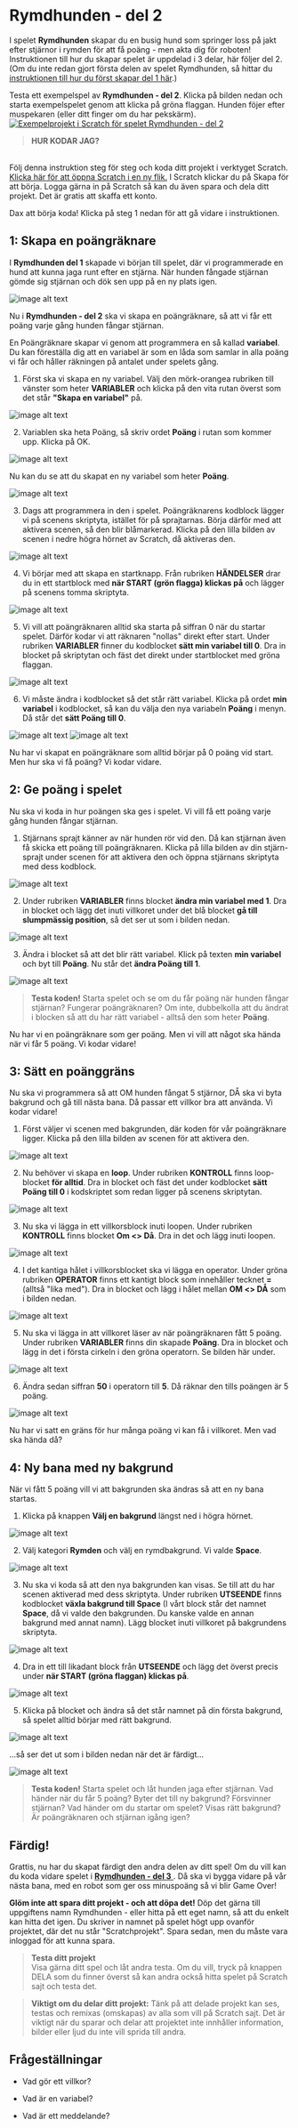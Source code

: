 # Rymdhunden - del 2
I spelet **Rymdhunden** skapar du en busig hund som springer loss på jakt efter stjärnor i rymden för att få poäng - men akta dig för roboten!
Instruktionen till hur du skapar spelet är uppdelad i 3 delar, här följer del 2. (Om du inte redan gjort första delen av spelet Rymdhunden, så hittar du <a href="https://www.kodboken.se/start/skapa-spel/uppgifter-i-scratch/rymdhunden-del-1?chpt=0" target="_blank"> instruktionen till hur du först skapar del 1 här</a>.)

Testa ett exempelspel av **Rymdhunden - del 2**. Klicka på bilden nedan och starta exempelspelet genom att klicka på gröna flaggan. Hunden föjer efter muspekaren (eller ditt finger om du har pekskärm). <a href="https://scratch.mit.edu/projects/643992517" target="_blank"> ![Exempelprojekt i Scratch för spelet Rymdhunden - del 2](Exempelspel_Rymdhunden_del2.png)</a>

> **HUR KODAR JAG?** 
</br>
Följ denna instruktion steg för steg och koda ditt projekt i verktyget Scratch. <a href="https://scratch.mit.edu" target="_blank"> Klicka här för att öppna Scratch i en ny flik.</a> I Scratch klickar du på Skapa för att börja. Logga gärna in på Scratch så kan du även spara och dela ditt projekt. Det är gratis att skaffa ett konto.
</br>

Dax att börja koda! Klicka på steg 1 nedan för att gå vidare i instruktionen.

## 1: Skapa en poängräknare

I **Rymdhunden del 1** skapade vi början till spelet, där vi programmerade en hund att kunna jaga runt efter en stjärna. När hunden fångade stjärnan gömde sig stjärnan och dök sen upp på en ny plats igen. 

  ![image alt text](BILD_Hunden_stjarnan_exempelprojekt.png)


Nu i **Rymdhunden - del 2** ska vi skapa en poängräknare, så att vi får ett poäng varje gång hunden fångar stjärnan.

En Poängräknare skapar vi genom att programmera en så kallad **variabel**. Du kan föreställa dig att en variabel är som en låda som samlar in alla poäng vi får och håller räkningen på antalet under spelets gång.

1. Först ska vi skapa en ny variabel. Välj den mörk-orangea rubriken till vänster som heter **VARIABLER** och klicka på den vita rutan överst som det står **"Skapa en variabel"** på. 

  ![image alt text](Poängräknare_Skapaenvariabel1.png)
  
2. Variablen ska heta Poäng, så skriv ordet **Poäng** i rutan som kommer upp. Klicka på OK.

  ![image alt text](Poängräknare_Skapaenvariabel2.png)

Nu kan du se att du skapat en ny variabel som heter **Poäng**.

  ![image alt text](Bild_NyVariabelSkapad.png)
  
3. Dags att programmera in den i spelet. Poängräknarens kodblock lägger vi på scenens skriptyta, istället för på sprajtarnas. Börja därför med att aktivera scenen, så den blir blåmarkerad. Klicka på den lilla bilden av scenen i nedre högra hörnet av Scratch, då aktiveras den.

  ![image alt text](aktivera_bakgrund_scen.png)
  
4. Vi börjar med att skapa en startknapp. Från rubriken **HÄNDELSER** drar du in ett startblock med **när START (grön flagga) klickas på** och lägger på scenens tomma skriptyta.

  ![image alt text](Poängräknare_KOD_Startblock1.png)
  
5. Vi vill att poängräknaren alltid ska starta på siffran 0 när du startar spelet. Därför kodar vi att räknaren "nollas" direkt efter start. Under rubriken **VARIABLER** finner du kodblocket **sätt min variabel till 0**. Dra in blocket på skriptytan och fäst det direkt under startblocket med gröna flaggan.

  ![image alt text](Poängräknare_KOD_Variabel2.png)
  
6. Vi måste ändra i kodblocket så det står rätt variabel. Klicka på ordet **min variabel** i kodblocket, så kan du välja den nya variabeln **Poäng** i menyn. Då står det **sätt Poäng till 0**.

  ![image alt text](Poängräknare_KOD_Variabel3.png)
  ![image alt text](Poängräknare_KOD_Variabel4.png)  
  
Nu har vi skapat en poängräknare som alltid börjar på 0 poäng vid start. Men hur ska vi få poäng? Vi kodar vidare.


## 2: Ge poäng i spelet

Nu ska vi koda in hur poängen ska ges i spelet. Vi vill få ett poäng varje gång hunden fångar stjärnan. 

1. Stjärnans sprajt känner av när hunden rör vid den. Då kan stjärnan även få skicka ett poäng till poängräknaren. Klicka på lilla bilden av din stjärn-sprajt under scenen för att aktivera den och öppna stjärnans skriptyta med dess kodblock. 

  ![image alt text](aktivera_star.png)  
  
2. Under rubriken **VARIABLER** finns blocket **ändra min variabel med 1**. Dra in blocket och lägg det inuti villkoret under det blå blocket **gå till slumpmässig position**, så det ser ut som i bilden nedan.

  ![image alt text](Poäng_KOD_Star_gePoäng1.png)  
  
3. Ändra i blocket så att det blir rätt variabel. Klick på texten **min variabel** och byt till **Poäng**. Nu står det **ändra Poäng till 1**.

  ![image alt text](Poäng_KOD_Star_gePoäng3.png)  

>**Testa koden!** Starta spelet och se om du får poäng när hunden fångar stjärnan? Fungerar poängräknaren? Om inte, dubbelkolla att du ändrat i blocken så att du har rätt variabel - alltså den som heter **Poäng**.

Nu har vi en poängräknare som ger poäng. Men vi vill att något ska hända när vi får 5 poäng. Vi kodar vidare!


## 3: Sätt en poänggräns

Nu ska vi programmera så att OM hunden fångat 5 stjärnor, DÅ ska vi byta bakgrund och gå till nästa bana. Då passar ett villkor bra att använda. Vi kodar vidare!

1. Först väljer vi scenen med bakgrunden, där koden för vår poängräknare ligger. Klicka på den lilla bilden av scenen för att aktivera den.

  ![image alt text](aktivera_bakgrund_scen.png)  
  
2. Nu behöver vi skapa en **loop**. Under rubriken **KONTROLL** finns loop-blocket **för alltid**. Dra in blocket och fäst det under kodblocket **sätt Poäng till 0** i kodskriptet som redan ligger på scenens skriptytan.

  ![image alt text](Poäng_Loop_0.png)  
  
3. Nu ska vi lägga in ett villkorsblock inuti loopen. Under rubriken **KONTROLL** finns blocket **Om <> Då**. Dra in det och lägg inuti loopen. 

  ![image alt text](Poäng_Villkor_1.png)  
  
4. I det kantiga hålet i villkorsblocket ska vi lägga en operator. Under gröna rubriken **OPERATOR** finns ett kantigt block som innehåller tecknet **=** (alltså "lika med").  Dra in blocket och lägg i hålet mellan **OM <> DÅ** som i bilden nedan.

  ![image alt text](Poäng_Villkor_Operator2.png)
  
5. Nu ska vi lägga in att villkoret läser av när poängräknaren fått 5 poäng. Under rubriken **VARIABLER** finns din skapade **Poäng**. Dra in blocket och lägg in det i första cirkeln i den gröna operatorn. Se bilden här under.

  ![image alt text](Poäng_Villkor_Operator3.png)
  
6. Ändra sedan siffran **50** i operatorn till **5**. Då räknar den tills poängen är 5 poäng. 

  ![image alt text](Poäng_Villkor_Operator4.png)
  
Nu har vi satt en gräns för hur många poäng vi kan få i villkoret. Men vad ska hända då?


## 4: Ny bana med ny bakgrund

När vi fått 5 poäng vill vi att bakgrunden ska ändras så att en ny bana startas. 

1. Klicka på knappen **Välj en bakgrund** längst ned i högra hörnet.

  ![image alt text](Knapp_ny_Bakgrund.png)

2. Välj kategori **Rymden** och välj en rymdbakgrund. Vi valde **Space**.

  ![image alt text](Bakgrund_rymd.png)

3. Nu ska vi koda så att den nya bakgrunden kan visas. Se till att du har scenen aktiverad med dess skriptyta. Under rubriken **UTSEENDE** finns kodblocket **växla bakgrund till Space** (I vårt block står det namnet **Space**, då vi valde den bakgrunden. Du kanske valde en annan bakgrund med annat namn). Lägg blocket inuti villkoret på bakgrundens skriptyta.

  ![image alt text](KOD_SCEN_VäxlaBakgrundTillSpace_2.png)

4. Dra in ett till likadant block från **UTSEENDE** och lägg det överst precis under **när START (gröna flaggan) klickas på**.

  ![image alt text](KOD_Bakgrund_Startbakgrund1.png) 
  
5. Klicka på blocket och ändra så det står namnet på din första bakgrund, så spelet alltid börjar med rätt bakgrund. 

  ![image alt text](KOD_Bakgrund_Startbakgrund2.png) 
  
  ...så ser det ut som i bilden nedan när det är färdigt...
  
  ![image alt text](KOD_SCEN_färdigt_växlar_bakgrund.png)
  
  
>**Testa koden!** Starta spelet och låt hunden jaga efter stjärnan. Vad händer när du får 5 poäng? Byter det till ny bakgrund? Försvinner stjärnan? Vad händer om du startar om spelet? Visas rätt bakgrund? Är poängräknaren och stjärnan igång igen?

## Färdig!
Grattis, nu har du skapat färdigt den andra delen av ditt spel! Om du vill kan du koda vidare spelet i <a href="https://www.kodboken.se/start/skapa-spel/uppgifter-i-scratch/rymdhunden-del-3?chpt=0" target="_blank">  **Rymdhunden - del 3** </a>. Då ska vi bygga vidare på vår nästa bana, med en robot som ger oss minuspoäng så vi blir Game Over!  

**Glöm inte att spara ditt projekt - och att döpa det!** Döp det gärna till uppgiftens namn Rymdhunden - eller hitta på ett eget namn, så att du enkelt kan hitta det igen. Du skriver in namnet på spelet högt upp ovanför projektet, där det nu står "Scratchprojekt". Spara sedan, men du måste vara inloggad för att kunna spara.

> **Testa ditt projekt**  
Visa gärna ditt spel och låt andra testa. Om du vill, tryck på knappen DELA som du finner överst så kan andra också hitta spelet på Scratch sajt och testa det.

> **Viktigt om du delar ditt projekt:** Tänk på att delade projekt kan ses, testas och remixas (omskapas) av alla som vill på Scratch sajt. Det är viktigt när du sparar och delar att projektet inte innhåller information, bilder eller ljud du inte vill sprida till andra.


## Frågeställningar

* Vad gör ett villkor? 

* Vad är en variabel?

* Vad är ett meddelande?

